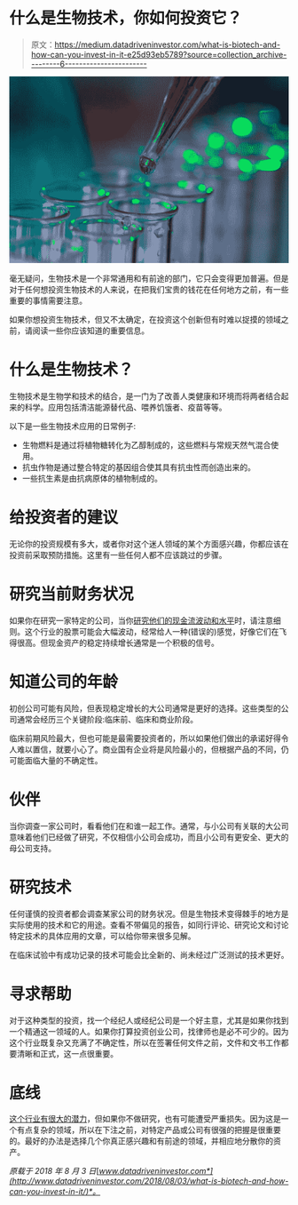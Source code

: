 # 什么是生物技术，你如何投资它？

> 原文：<https://medium.datadriveninvestor.com/what-is-biotech-and-how-can-you-invest-in-it-e25d93eb5789?source=collection_archive---------6----------------------->

![](img/26317f7a8e96ad42a6c0b55978560568.png)

毫无疑问，生物技术是一个非常通用和有前途的部门，它只会变得更加普遍。但是对于任何想投资生物技术的人来说，在把我们宝贵的钱花在任何地方之前，有一些重要的事情需要注意。

如果你想投资生物技术，但又不太确定，在投资这个创新但有时难以捉摸的领域之前，请阅读一些你应该知道的重要信息。

# 什么是生物技术？

生物技术是生物学和技术的结合，是一门为了改善人类健康和环境而将两者结合起来的科学。应用包括清洁能源替代品、喂养饥饿者、疫苗等等。

以下是一些生物技术应用的日常例子:

*   生物燃料是通过将植物糖转化为乙醇制成的，这些燃料与常规天然气混合使用。
*   抗虫作物是通过整合特定的基因组合使其具有抗虫性而创造出来的。
*   一些抗生素是由抗病原体的植物制成的。

# 给投资者的建议

无论你的投资规模有多大，或者你对这个迷人领域的某个方面感兴趣，你都应该在投资前采取预防措施。这里有一些任何人都不应该跳过的步骤。

# 研究当前财务状况

如果你在研究一家特定的公司，当你[研究他们的现金流波动和水平](https://www.thebalance.com/choosing-biotech-stocks-375644)时，请注意细则。这个行业的股票可能会大幅波动，经常给人一种(错误的)感觉，好像它们在飞得很高。但现金资产的稳定持续增长通常是一个积极的信号。

# 知道公司的年龄

初创公司可能有风险，但表现稳定增长的大公司通常是更好的选择。这些类型的公司通常会经历三个关键阶段:临床前、临床和商业阶段。

临床前期风险最大，但也可能是最需要投资者的，所以如果他们做出的承诺好得令人难以置信，就要小心了。商业国有企业将是风险最小的，但根据产品的不同，仍可能面临大量的不确定性。

# 伙伴

当你调查一家公司时，看看他们在和谁一起工作。通常，与小公司有关联的大公司意味着他们已经做了研究，不仅相信小公司会成功，而且小公司有更安全、更大的母公司支持。

# 研究技术

任何谨慎的投资者都会调查某家公司的财务状况。但是生物技术变得棘手的地方是实际使用的技术和它的用途。查看不带偏见的报告，如同行评论、研究论文和讨论特定技术的具体应用的文章，可以给你带来很多见解。

在临床试验中有成功记录的技术可能会比全新的、尚未经过广泛测试的技术更好。

# 寻求帮助

对于这种类型的投资，找一个经纪人或经纪公司是一个好主意，尤其是如果你找到一个精通这一领域的人。如果你打算投资创业公司，找律师也是必不可少的。因为这个行业既复杂又充满了不确定性，所以在签署任何文件之前，文件和文书工作都要清晰和正式，这一点很重要。

# 底线

[这个行业有很大的潜力](https://www.investopedia.com/articles/general/022814/pharmaceutical-vs-biotech-investing-it-worth-risk.asp)，但如果你不做研究，也有可能遭受严重损失。因为这是一个有点复杂的领域，所以在下注之前，对特定产品或公司有很强的把握是很重要的。最好的办法是选择几个你真正感兴趣和有前途的领域，并相应地分散你的资产。

*原载于 2018 年 8 月 3 日*[*www.datadriveninvestor.com*](http://www.datadriveninvestor.com/2018/08/03/what-is-biotech-and-how-can-you-invest-in-it/)*。*